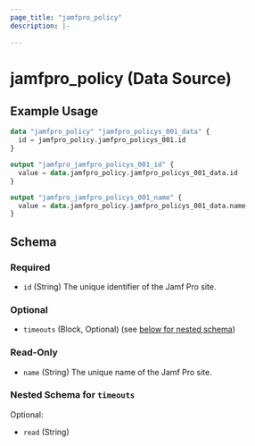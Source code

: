 ```yaml
---
page_title: "jamfpro_policy"
description: |-
  
---
```


# jamfpro_policy (Data Source)


## Example Usage
```terraform
data "jamfpro_policy" "jamfpro_policys_001_data" {
  id = jamfpro_policy.jamfpro_policys_001.id
}

output "jamfpro_jamfpro_policys_001_id" {
  value = data.jamfpro_policy.jamfpro_policys_001_data.id
}

output "jamfpro_jamfpro_policys_001_name" {
  value = data.jamfpro_policy.jamfpro_policys_001_data.name
}
```

<!-- schema generated by tfplugindocs -->
## Schema

### Required

- `id` (String) The unique identifier of the Jamf Pro site.

### Optional

- `timeouts` (Block, Optional) (see [below for nested schema](#nestedblock--timeouts))

### Read-Only

- `name` (String) The unique name of the Jamf Pro site.

<a id="nestedblock--timeouts"></a>
### Nested Schema for `timeouts`

Optional:

- `read` (String)